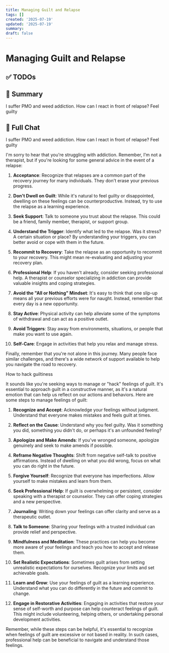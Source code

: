 ```yaml
---
title: Managing Guilt and Relapse
tags: []
created: '2025-07-19'
updated: '2025-07-19'
summary:
draft: false
---
```


# Managing Guilt and Relapse

## ✅ TODOs


## 📌 Summary
I suffer PMO and weed addiction. How can I react in front of relapse? Feel guilty

## 🧠 Full Chat


I suffer PMO and weed addiction. How can I react in front of relapse? Feel guilty

I'm sorry to hear that you're struggling with addiction. Remember, I'm not a therapist, but if you're looking for some general advice in the event of a relapse:

1. **Acceptance**: Recognize that relapses are a common part of the recovery journey for many individuals. They don't erase your previous progress.

2. **Don't Dwell on Guilt**: While it's natural to feel guilty or disappointed, dwelling on these feelings can be counterproductive. Instead, try to use the relapse as a learning experience.

3. **Seek Support**: Talk to someone you trust about the relapse. This could be a friend, family member, therapist, or support group.

4. **Understand the Trigger**: Identify what led to the relapse. Was it stress? A certain situation or place? By understanding your triggers, you can better avoid or cope with them in the future.

5. **Recommit to Recovery**: Take the relapse as an opportunity to recommit to your recovery. This might mean re-evaluating and adjusting your recovery plan.

6. **Professional Help**: If you haven't already, consider seeking professional help. A therapist or counselor specializing in addiction can provide valuable insights and coping strategies.

7. **Avoid the "All or Nothing" Mindset**: It's easy to think that one slip-up means all your previous efforts were for naught. Instead, remember that every day is a new opportunity.

8. **Stay Active**: Physical activity can help alleviate some of the symptoms of withdrawal and can act as a positive outlet.

9. **Avoid Triggers**: Stay away from environments, situations, or people that make you want to use again.

10. **Self-Care**: Engage in activities that help you relax and manage stress.

Finally, remember that you're not alone in this journey. Many people face similar challenges, and there's a wide network of support available to help you navigate the road to recovery.

How to hack guiltiness 

It sounds like you're seeking ways to manage or "hack" feelings of guilt. It's essential to approach guilt in a constructive manner, as it's a natural emotion that can help us reflect on our actions and behaviors. Here are some steps to manage feelings of guilt:

1. **Recognize and Accept**: Acknowledge your feelings without judgment. Understand that everyone makes mistakes and feels guilt at times.

2. **Reflect on the Cause**: Understand why you feel guilty. Was it something you did, something you didn't do, or perhaps it's an unfounded feeling?

3. **Apologize and Make Amends**: If you've wronged someone, apologize genuinely and seek to make amends if possible.

4. **Reframe Negative Thoughts**: Shift from negative self-talk to positive affirmations. Instead of dwelling on what you did wrong, focus on what you can do right in the future.

5. **Forgive Yourself**: Recognize that everyone has imperfections. Allow yourself to make mistakes and learn from them.

6. **Seek Professional Help**: If guilt is overwhelming or persistent, consider speaking with a therapist or counselor. They can offer coping strategies and a new perspective.

7. **Journaling**: Writing down your feelings can offer clarity and serve as a therapeutic outlet.

8. **Talk to Someone**: Sharing your feelings with a trusted individual can provide relief and perspective.

9. **Mindfulness and Meditation**: These practices can help you become more aware of your feelings and teach you how to accept and release them.

10. **Set Realistic Expectations**: Sometimes guilt arises from setting unrealistic expectations for ourselves. Recognize your limits and set achievable goals.

11. **Learn and Grow**: Use your feelings of guilt as a learning experience. Understand what you can do differently in the future and commit to change.

12. **Engage in Restorative Activities**: Engaging in activities that restore your sense of self-worth and purpose can help counteract feelings of guilt. This might include volunteering, helping others, or undertaking personal development activities.

Remember, while these steps can be helpful, it's essential to recognize when feelings of guilt are excessive or not based in reality. In such cases, professional help can be beneficial to navigate and understand those feelings.